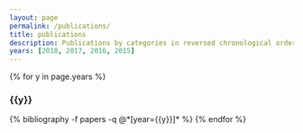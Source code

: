 ```yaml
---
layout: page
permalink: /publications/
title: publications
description: Publications by categories in reversed chronological order. Generated by jekyll-scholar.
years: [2018, 2017, 2016, 2015]
---
```


{% for y in page.years %}
  <h3 class="year">{{y}}</h3>
  {% bibliography -f papers -q @*[year={{y}}]* %}
{% endfor %}
